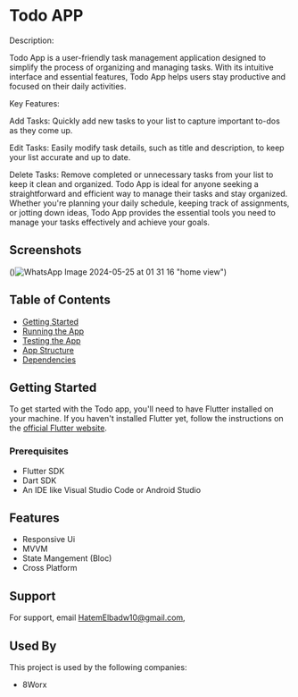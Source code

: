 # Todo APP




Description:

Todo App is a user-friendly task management application designed to simplify the process of organizing and managing tasks. With its intuitive interface and essential features, Todo App helps users stay productive and focused on their daily activities.

Key Features:

Add Tasks: Quickly add new tasks to your list to capture important to-dos as they come up.

Edit Tasks: Easily modify task details, such as title and description, to keep your list accurate and up to date.

Delete Tasks: Remove completed or unnecessary tasks from your list to keep it clean and organized.
Todo App is ideal for anyone seeking a straightforward and efficient way to manage their tasks and stay organized. Whether you're planning your daily schedule, keeping track of assignments, or jotting down ideas, Todo App provides the essential tools you need to manage your tasks effectively and achieve your goals.

## Screenshots

()![WhatsApp Image 2024-05-25 at 01 31 16](https://github.com/hatemelbadwy10/todotask/assets/82345801/a7cbdef9-7b9e-4acb-8ff1-a1f477d965ed)
"home view")


## Table of Contents

- [Getting Started](#getting-started)
- [Running the App](#running-the-app)
- [Testing the App](#testing-the-app)
- [App Structure](#app-structure)
- [Dependencies](#dependencies)

## Getting Started

To get started with the Todo app, you'll need to have Flutter installed on your machine. If you haven't installed Flutter yet, follow the instructions on the [official Flutter website](https://flutter.dev/docs/get-started/install).

### Prerequisites

- Flutter SDK
- Dart SDK
- An IDE like Visual Studio Code or Android Studio

## Features

- Responsive Ui
- MVVM
- State Mangement (Bloc)
- Cross Platform


## Support

For support, email HatemElbadw10@gmail.com,


## Used By

This project is used by the following companies:

- 8Worx 